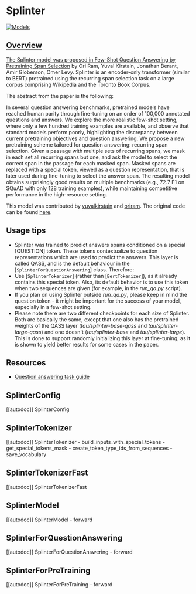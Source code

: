 <!--Copyright 2021 The HuggingFace Team. All rights reserved.

Licensed under the Apache License, Version 2.0 (the "License"); you may not use this file except in compliance with
the License. You may obtain a copy of the License at

http://www.apache.org/licenses/LICENSE-2.0

Unless required by applicable law or agreed to in writing, software distributed under the License is distributed on
an "AS IS" BASIS, WITHOUT WARRANTIES OR CONDITIONS OF ANY KIND, either express or implied. See the License for the
specific language governing permissions and limitations under the License.

⚠️ Note that this file is in Markdown but contain specific syntax for our doc-builder (similar to MDX) that may not be
rendered properly in your Markdown viewer.

-->

# Splinter

<div class="flex flex-wrap space-x-1">
<a href="https://huggingface.co/models?filter=splinter">
<img alt="Models" src="https://img.shields.io/badge/All_model_pages-splinter-blueviolet">
</div>

## Overview

The Splinter model was proposed in [Few-Shot Question Answering by Pretraining Span Selection](https://arxiv.org/abs/2101.00438) by Ori Ram, Yuval Kirstain, Jonathan Berant, Amir Globerson, Omer Levy. Splinter
is an encoder-only transformer (similar to BERT) pretrained using the recurring span selection task on a large corpus
comprising Wikipedia and the Toronto Book Corpus.

The abstract from the paper is the following:

In several question answering benchmarks, pretrained models have reached human parity through fine-tuning on an order
of 100,000 annotated questions and answers. We explore the more realistic few-shot setting, where only a few hundred
training examples are available, and observe that standard models perform poorly, highlighting the discrepancy between
current pretraining objectives and question answering. We propose a new pretraining scheme tailored for question
answering: recurring span selection. Given a passage with multiple sets of recurring spans, we mask in each set all
recurring spans but one, and ask the model to select the correct span in the passage for each masked span. Masked spans
are replaced with a special token, viewed as a question representation, that is later used during fine-tuning to select
the answer span. The resulting model obtains surprisingly good results on multiple benchmarks (e.g., 72.7 F1 on SQuAD
with only 128 training examples), while maintaining competitive performance in the high-resource setting.

This model was contributed by [yuvalkirstain](https://huggingface.co/yuvalkirstain) and [oriram](https://huggingface.co/oriram). The original code can be found [here](https://github.com/oriram/splinter).

## Usage tips

- Splinter was trained to predict answers spans conditioned on a special [QUESTION] token. These tokens contextualize
  to question representations which are used to predict the answers. This layer is called QASS, and is the default
  behaviour in the [`SplinterForQuestionAnswering`] class. Therefore:
- Use [`SplinterTokenizer`] (rather than [`BertTokenizer`]), as it already
  contains this special token. Also, its default behavior is to use this token when two sequences are given (for
  example, in the *run_qa.py* script).
- If you plan on using Splinter outside *run_qa.py*, please keep in mind the question token - it might be important for
  the success of your model, especially in a few-shot setting.
- Please note there are two different checkpoints for each size of Splinter. Both are basically the same, except that
  one also has the pretrained weights of the QASS layer (*tau/splinter-base-qass* and *tau/splinter-large-qass*) and one
  doesn't (*tau/splinter-base* and *tau/splinter-large*). This is done to support randomly initializing this layer at
  fine-tuning, as it is shown to yield better results for some cases in the paper.

## Resources

- [Question answering task guide](../tasks/question-answering)

## SplinterConfig

[[autodoc]] SplinterConfig

## SplinterTokenizer

[[autodoc]] SplinterTokenizer
    - build_inputs_with_special_tokens
    - get_special_tokens_mask
    - create_token_type_ids_from_sequences
    - save_vocabulary

## SplinterTokenizerFast

[[autodoc]] SplinterTokenizerFast

## SplinterModel

[[autodoc]] SplinterModel
    - forward

## SplinterForQuestionAnswering

[[autodoc]] SplinterForQuestionAnswering
    - forward

## SplinterForPreTraining

[[autodoc]] SplinterForPreTraining
    - forward
